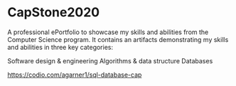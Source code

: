 # CapStone2020 

A professional ePortfolio to showcase my skills and abilities from the Computer Science program. It contains an artifacts demonstrating
my skills and abilities in three key categories:

 Software design & engineering
 Algorithms & data structure
 Databases

https://codio.com/agarner1/sql-database-cap
